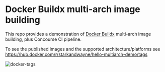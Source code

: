 # Docker Buildx multi-arch image building

This repo provides a demonstration of [Docker Buildx](https://docs.docker.com/buildx/working-with-buildx) multi-arch image building, plus Concourse CI pipeline.

To see the published images and the supported architecture/platforms see https://hub.docker.com/r/starkandwayne/hello-multiarch-demo/tags

![docker-tags](https://cl.ly/45c1bb9ab2b2/docker-buildx-demo.png)
